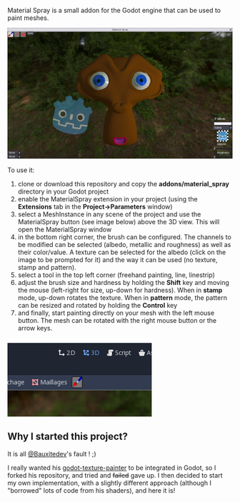 Material Spray is a small addon for the Godot engine that can be used to paint meshes.

![screenshot](/addons/material_spray/doc/screenshot.png)

To use it:
1. clone or download this repository and copy the **addons/material_spray** directory in your Godot project
2. enable the MaterialSpray extension in your project (using the **Extensions** tab in the **Project->Parameters** window)
3. select a MeshInstance in any scene of the project and use the MaterialSpray button (see image below) above the 3D view. This will open the MaterialSpray window
4. in the bottom right corner, the brush can be configured. The channels to be modified can be selected (albedo, metallic and roughness) as well as their color/value. A texture can be selected for the albedo (click on the image to be prompted for it) and the way it can be used (no texture, stamp and pattern).
5. select a tool in the top left corner (freehand painting, line, linestrip)
6. adjust the brush size and hardness by holding the **Shift** key and moving the mouse (left-right for size, up-down for hardness). When in **stamp** mode, up-down rotates the texture. When in **pattern** mode, the pattern can be resized and rotated by holding the **Control** key
7. and finally, start painting directly on your mesh with the left mouse button. The mesh can be rotated with the right mouse button or the arrow keys.

![button](/addons/material_spray/doc/button.png)

## Why I started this project?

It is all [@Bauxitedev](https://github.com/Bauxitedev)'s fault ! ;)

I really wanted his [godot-texture-painter](https://github.com/Bauxitedev/godot-texture-painter) to be integrated in Godot, so I forked his repository, and tried and ~~failed~~ gave up. I then decided to start my own implementation, with a slightly different approach (although I "borrowed" lots of code from his shaders), and here it is!
